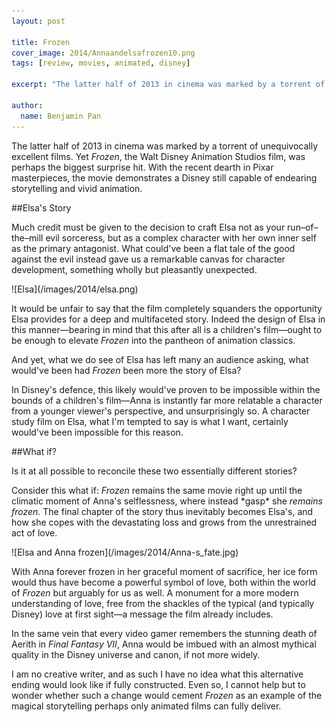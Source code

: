 ```yaml
---
layout: post

title: Frozen
cover_image: 2014/Annaandelsafrozen10.png
tags: [review, movies, animated, disney]

excerpt: "The latter half of 2013 in cinema was marked by a torrent of unequivocally excellent films. Yet *Frozen*, the Walt Disney Animation Studios film, was perhaps the biggest surprise hit."

author:
  name: Benjamin Pan
---
```


The latter half of 2013 in cinema was marked by a torrent of unequivocally excellent films. Yet *Frozen*, the Walt Disney Animation Studios film, was perhaps the biggest surprise hit. With the recent dearth in Pixar masterpieces, the movie demonstrates a Disney still capable of endearing storytelling and vivid animation.

##Elsa's Story

Much credit must be given to the decision to craft Elsa not as your run–of–the–mill evil sorceress, but as a complex character with her own inner self as the primary antagonist. What could've been a flat tale of the good against the evil instead gave us a remarkable canvas for character development, something wholly but pleasantly unexpected.

<div class="full">
![Elsa](/images/2014/elsa.png)
</div>

It would be unfair to say that the film completely squanders the opportunity Elsa provides for a deep and multifaceted story. Indeed the design of Elsa in this manner—bearing in mind that this after all is a children's film—ought to be enough to elevate *Frozen* into the pantheon of animation classics.

And yet, what we do see of Elsa has left many an audience asking, what would've been had *Frozen* been more the story of Elsa?

In Disney's defence, this likely would've proven to be impossible within the bounds of a children's film—Anna is instantly far more relatable a character from a younger viewer's perspective, and unsurprisingly so. A character study film on Elsa, what I'm tempted to say is what I want, certainly would've been impossible for this reason.

##What if?

Is it at all possible to reconcile these two essentially different stories?

Consider this what if: *Frozen* remains the same movie right up until the climatic moment of Anna's selflessness, where instead \*gasp\* she *remains frozen*. The final chapter of the story thus inevitably becomes Elsa's, and how she copes with the devastating loss and grows from the unrestrained act of love.

<div class="full">
![Elsa and Anna frozen](/images/2014/Anna-s_fate.jpg)
</div>

With Anna forever frozen in her graceful moment of sacrifice, her ice form would thus have become a powerful symbol of love, both within the world of *Frozen* but arguably for us as well. A monument for a more modern understanding of love, free from the shackles of the typical (and typically Disney) love at first sight—a message the film already includes.

In the same vein that every video gamer remembers the stunning death of Aerith in *Final Fantasy VII*, Anna would be imbued with an almost mythical quality in the Disney universe and canon, if not more widely.

I am no creative writer, and as such I have no idea what this alternative ending would look like if fully constructed. Even so, I cannot help but to wonder whether such a change would cement *Frozen* as an example of the magical storytelling perhaps only animated films can fully deliver.